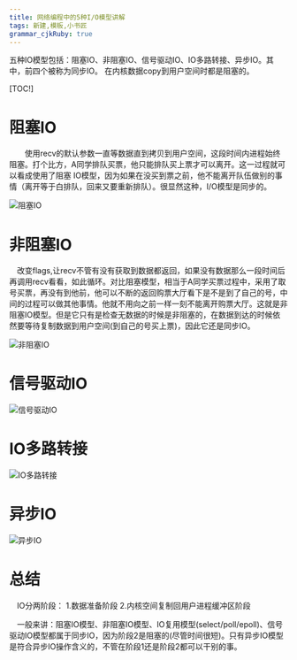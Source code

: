 ```yaml
---
title: 网络编程中的5种I/O模型讲解 
tags: 新建,模板,小书匠
grammar_cjkRuby: true
---
```


五种IO模型包括：阻塞IO、非阻塞IO、信号驱动IO、IO多路转接、异步IO。其中，前四个被称为同步IO。
在内核数据copy到用户空间时都是阻塞的。


[TOC!]

# 阻塞IO 

　　使用recv的默认参数一直等数据直到拷贝到用户空间，这段时间内进程始终阻塞。打个比方，A同学排队买票，他只能排队买上票才可以离开。这一过程就可以看成使用了阻塞       IO模型，因为如果在没买到票之前，他不能离开队伍做别的事情（离开等于白排队，回来又要重新排队）。很显然这种，I/O模型是同步的。

![ 阻塞IO](https://github.com/ltllml42/img/2019/11/1/1572615023845.png)

# 非阻塞IO

　改变flags,让recv不管有没有获取到数据都返回，如果没有数据那么一段时间后再调用recv看看，如此循环。对比阻塞模型，相当于A同学买票过程中，采用了取号买票，再没有到他前，他可以不断的返回购票大厅看下是不是到了自己的号，中间的过程可以做其他事情。他就不用向之前一样一刻不能离开购票大厅。这就是非阻塞IO模型。但是它只有是检查无数据的时候是非阻塞的，在数据到达的时候依然要等待复制数据到用户空间(到自己的号买上票)，因此它还是同步IO。

![非阻塞IO](https://github.com/ltllml42/img/2019/11/1/1572615057823.png)

# 信号驱动IO
![信号驱动IO](https://github.com/ltllml42/img/2019/11/1/1572615148703.png)
# IO多路转接
![IO多路转接](https://github.com/ltllml42/img/2019/11/1/1572615110605.png)


# 异步IO
![异步IO](https://github.com/ltllml42/img/2019/11/1/1572615160966.png)



# 总结

　IO分两阶段：
1.数据准备阶段
2.内核空间复制回用户进程缓冲区阶段

　一般来讲：阻塞IO模型、非阻塞IO模型、IO复用模型(select/poll/epoll)、信号驱动IO模型都属于同步IO，因为阶段2是阻塞的(尽管时间很短)。只有异步IO模型是符合异步IO操作含义的，不管在阶段1还是阶段2都可以干别的事。